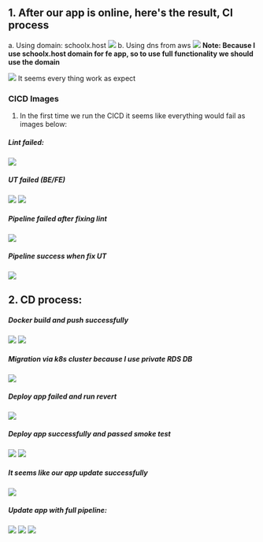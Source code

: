 ## 1. After our app is online, here's the result, CI process
a. Using domain: schoolx.host
 <img src="images/project-img/fe-1.png" />
b. Using dns from aws
 <img src="images/project-img/fe-lb.png" />
**Note: Because I use schoolx.host domain for fe app, so to use full functionality we should use the domain**

 <img src="images/project-img/app-work.png" />
 It seems every thing work as expect

### CICD Images
1. In the first time we run the CICD it seems like everything would fail as images below:
##### Lint failed: 
 <img src="images/project-img/lint-failed.png" />

##### UT failed (BE/FE)
 <img src="images/project-img/ut-failed.png" />
 <img src="images/project-img/ut-failed-be.png" />

 ##### Pipeline failed after fixing lint
 <img src="images/project-img/pipeline.png" />

 ##### Pipeline success when fix UT
 <img src="images/project-img/CI-success.png" />

 ## 2. CD process: 

##### Docker build and push successfully
 <img src="images/project-img/success-docker.png" />
 <img src="images/project-img/fullCD-pipeline.png" />

##### Migration via k8s cluster because I use private RDS DB
 <img src="images/project-img/success-migration.png" />

##### Deploy app failed and run revert
 <img src="images/project-img/revert-run-rollout.png" />

##### Deploy app successfully and passed smoke test
 <img src="images/project-img/deploy-success.png" />
 <img src="images/project-img/smoke-passed.png" />

##### It seems like our app update successfully
 <img src="images/project-img/Update-app-sucessfully.png" />

##### Update app with full pipeline:
 <img src="images/project-img/full-part1.png" />
 <img src="images/project-img/full-part2.png" />
 <img src="images/project-img/updatev3.png" />

 



 
